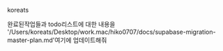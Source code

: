koreats

완료된작업들과 todo리스트에 대한 내용을 '/Users/koreats/Desktop/work.mac/hiko0707/docs/supabase-migration-master-plan.md'여기에 업데이트해줘
